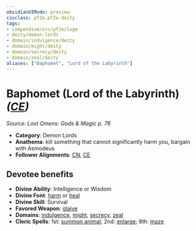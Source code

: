 ```yaml
---
obsidianUIMode: preview
cssclass: pf2e,pf2e-deity
tags:
- compendium/src/pf2e/logm
- deity/demon-lords
- domain/indulgence/deity
- domain/might/deity
- domain/secrecy/deity
- domain/zeal/deity
aliases: ["Baphomet", "Lord of the Labyrinth"]
---
```

# Baphomet (Lord of the Labyrinth) *([CE](../../../rules/traits/chaotic-evil-b1.md))*  
*Source: Lost Omens: Gods & Magic p. 76*  

- **Category**: Demon Lords
- **Anathema**: kill something that cannot significantly harm you, bargain with Asmodeus
- **Follower Alignments**: [CN](../../../rules/traits/chaotic-neutral-b1.md), [CE](../../../rules/traits/chaotic-evil-b1.md)

## Devotee benefits

- **Divine Ability**: Intelligence or Wisdom
- **Divine Font**: [harm](../../spells/harm.md) or [heal](../../spells/heal.md)
- **Divine Skill**: Survival
- **Favored Weapon**: [glaive](../../equipment/items/glaive.md)
- **Domains**: [indulgence](../domains.md#Indulgence), [might](../domains.md#Might), [secrecy](../domains.md#Secrecy), [zeal](../domains.md#Zeal)
- **Cleric Spells**: 1st: [summon animal](../../spells/summon-animal.md); 2nd: [enlarge](../../spells/enlarge.md); 8th: [maze](../../spells/maze.md)